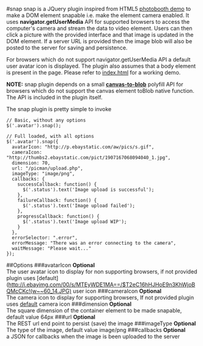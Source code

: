 #snap
snap is a JQuery plugin inspired from HTML5 [photobooth demo](http://html5-demos.appspot.com/static/getusermedia/photobooth.html) 
to make a DOM element snapable i.e. make the element camera enabled. It uses **navigator.getUserMedia** API for 
supported browsers to access the computer's camera and stream the data to video element. Users can then click a picture 
with the provided interface and that image is updated in the DOM element. If a server URL is provided then the image 
blob will also be posted to the server for saving and persistence.

For browsers which do not support navigator.getUserMedia API a default user avatar icon is displayed. The plugin also 
assumes that a body element is present in the page. Please refer to [index.html](https://github.com/senthilp/snap/blob/master/index.html) 
for a working demo.

**NOTE:** snap plugin depends on a small [**canvas-to-blob**](https://github.com/blueimp/JavaScript-Canvas-to-Blob) polyfill 
API for browsers which do not support the canvas element toBlob native function. The API is included in the plugin itself.

The snap plugin is pretty simple to invoke

    // Basic, without any options
    $('.avatar').snap();
    
    // Full loaded, with all options
    $('.avatar').snap({
      avatarIcon: "http://p.ebaystatic.com/aw/pics/s.gif",
      cameraIcon: "http://thumbs2.ebaystatic.com/pict/1907167068094040_1.jpg",
      dimension: 70,
      url: "/picman/upload.php",
      imageType: "image/png",
      callbacks: {
        successCallback: function() {
          $('.status').text('Image upload is successful');
        },
        failureCallback: function() {
          $('.status').text('Image upload failed');
        },
        progressCallback: function() {
          $('.status').text('Image upload WIP');
        }
      },	
      errorSelector: ".error", 
      errorMessage: "There was an error connecting to the camera",
      waitMessage: "Please wait..."
    });

##Options
###avatarIcon
**Optional**
<br/>
The user avatar icon to display for non supporting browsers, if not provided plugin uses [default](http://i.ebayimg.com/00/s/MTEyWDE1MA==/$T2eC16hHJHoE9n3KhWjoBQMcCKc!(w~~60_14.JPG) 
user icon 
###cameraIcon
**Optional**
<br/>
The camera icon to display for supporting browsers, If not provided plugin uses [default](http://i.ebayimg.com/00/s/NTc1WDU4MA==/$T2eC16Z,!ysE9sy0i2WDBQMcTZp8ew~~60_14.JPG) 
camera icon
###dimension
**Optional**
<br/>
The square dimension of the container element to be made snapable, default value 64px
###url
**Optional**
<br/>
The REST url end point to persist (save) the image
###imageType
**Optional**
<br/>
The type of the image, default value image/png
###callbacks
**Optional**
<br/>
a JSON for callbacks when the image is been uploaded to the server
